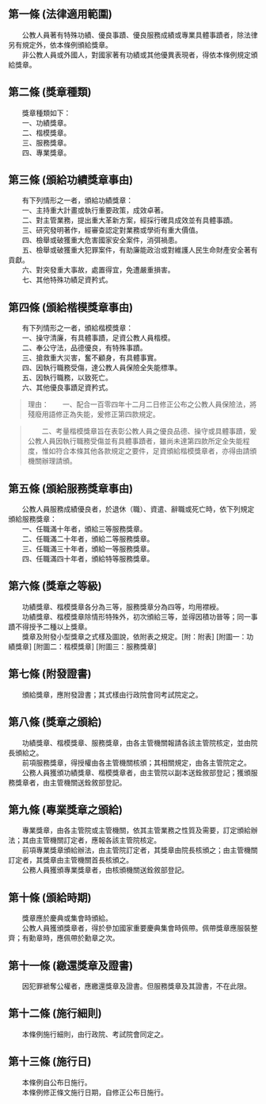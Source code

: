 第一條 (法律適用範圍)
---------------------
　　公教人員著有特殊功績、優良事蹟、優良服務成績或專業具體事蹟者，除法律另有規定外，依本條例頒給獎章。  
　　非公教人員或外國人，對國家著有功績或其他優異表現者，得依本條例規定頒給獎章。  


第二條 (獎章種類)
-----------------
　　獎章種類如下：  
　　一、功績獎章。  
　　二、楷模獎章。  
　　三、服務獎章。  
　　四、專業獎章。  


第三條 (頒給功績獎章事由)
-------------------------
　　有下列情形之一者，頒給功績獎章：  
　　一、主持重大計畫或執行重要政策，成效卓著。  
　　二、對主管業務，提出重大革新方案，經採行確具成效並有具體事蹟。  
　　三、研究發明著作，經審查認定對業務或學術有重大價值。  
　　四、檢舉或破獲重大危害國家安全案件，消弭禍患。  
　　五、檢舉或破獲重大犯罪案件，有助廉能政治或對維護人民生命財產安全著有貢獻。  
　　六、對突發重大事故，處置得宜，免遭嚴重損害。  
　　七、其他特殊功績足資矜式。  


第四條 (頒給楷模獎章事由)
-------------------------
　　有下列情形之一者，頒給楷模獎章：  
　　一、操守清廉，有具體事蹟，足資公教人員楷模。  
　　二、奉公守法，品德優良，有特殊事蹟。  
　　三、搶救重大災害，奮不顧身，有具體事實。  
　　四、因執行職務受傷，達公教人員保險全失能標準。  
　　五、因執行職務，以致死亡。  
　　六、其他優良事蹟足資矜式。  
> 理由：　　一、配合一百零四年十二月二日修正公布之公教人員保險法，將殘廢用語修正為失能，爰修正第四款規定。

> 　　二、考量楷模獎章旨在表彰公教人員之優良品德、操守或具體事蹟，爰公教人員因執行職務受傷並有具體事蹟者，雖尚未達第四款所定全失能程度，惟如符合本條其他各款規定之要件，足資頒給楷模獎章者，亦得由請頒機關辦理請頒。



第五條 (頒給服務獎章事由)
-------------------------
　　公教人員服務成績優良者，於退休（職）、資遣、辭職或死亡時，依下列規定頒給服務獎章：  
　　一、任職滿十年者，頒給三等服務獎章。  
　　二、任職滿二十年者，頒給二等服務獎章。  
　　三、任職滿三十年者，頒給一等服務獎章。  
　　四、任職滿四十年者，頒給特等服務獎章。  


第六條 (獎章之等級)
-------------------
　　功績獎章、楷模獎章各分為三等，服務獎章分為四等，均用襟綬。  
　　功績獎章、楷模獎章除情形特殊外，初次頒給三等，並得因積功晉等；同一事蹟不得授予二種以上獎章。  
　　獎章及附發小型獎章之式樣及圖說，依附表之規定。[附：附表] [附圖一：功績獎章] [附圖二：楷模獎章] [附圖三：服務獎章]  


第七條 (附發證書)
-----------------
　　頒給獎章，應附發證書；其式樣由行政院會同考試院定之。  


第八條 (獎章之頒給)
-------------------
　　功績獎章、楷模獎章、服務獎章，由各主管機關報請各該主管院核定，並由院長頒給之。  
　　前項服務獎章，得授權由各主管機關核頒；其相關規定，由各主管院定之。  
　　公務人員獲頒功績獎章、楷模獎章者，由主管院以副本送銓敘部登記；獲頒服務獎章者，由主管機關送銓敘部登記。  


第九條 (專業獎章之頒給)
-----------------------
　　專業獎章，由各主管院或主管機關，依其主管業務之性質及需要，訂定頒給辦法；其由主管機關訂定者，應報各該主管院核定。  
　　前項專業獎章頒給辦法，由主管院訂定者，其獎章由院長核頒之；由主管機關訂定者，其獎章由主管機關首長核頒之。  
　　公務人員獲頒專業獎章者，由核頒機關送銓敘部登記。  


第十條 (頒給時期)
-----------------
　　獎章應於慶典或集會時頒給。  
　　公教人員獲頒獎章者，得於參加國家重要慶典集會時佩帶。佩帶獎章應服裝整齊；有勳章時，應佩帶於勳章之次。  


第十一條 (繳還獎章及證書)
-------------------------
　　因犯罪褫奪公權者，應繳還獎章及證書。但服務獎章及其證書，不在此限。  


第十二條 (施行細則)
-------------------
　　本條例施行細則，由行政院、考試院會同定之。  


第十三條 (施行日)
-----------------
　　本條例自公布日施行。  
　　本條例修正條文施行日期，自修正公布日施行。